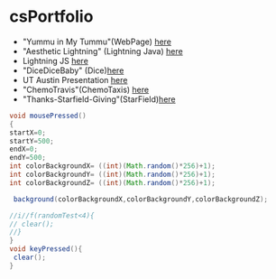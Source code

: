 # csPortfolio
* "Yummu in My Tummu"(WebPage) [here](https://taburaa.github.io/YummuInMyTummu/1test/tummu.html)
* "Aesthetic Lightning" (Lightning Java) [here](https://taburaa.github.io/lightning2/)
* Lightning JS [here]()
* "DiceDiceBaby" (Dice)[here](https://taburaa.github.io/dice3/)
* UT Austin Presentation [here](https://taburaa.github.io/CollegePresentation/yo.html)
* "ChemoTravis"(ChemoTaxis) [here](https://taburaa.github.io/chemotaxis4/AJsound/)
* "Thanks-Starfield-Giving"(StarField)[here](https://taburaa.github.io/starfield5/)
```Java
void mousePressed()
{
startX=0;
startY=500;
endX=0;
endY=500;
int colorBackgroundX= ((int)(Math.random()*256)+1);
int colorBackgroundY= ((int)(Math.random()*256)+1);
int colorBackgroundZ= ((int)(Math.random()*256)+1);

 background(colorBackgroundX,colorBackgroundY,colorBackgroundZ); 

//i//f(randomTest<4){
// clear(); 
//}
}
void keyPressed(){
 clear(); 
}
```
